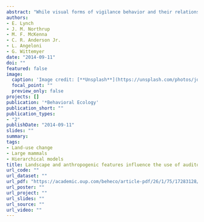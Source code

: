 ```yaml
---
abstract: "While visual forms of vigilance behavior and their relationship with predation risk have been broadly examined, animals also employ other vigilance modalities such as auditory vigilance by listening for the acoustic cues of predators. Similar to the tradeoffs associated with visual vigilance, auditory behavior potentially structures the energy budgets and behavior of animals. The cryptic nature of auditory vigilance makes it difficult to study, but on-animal acoustical monitoring has rapidly advanced our ability to investigate behaviors and conditions related to sound. We utilized this technique to investigate the ways external stimuli in an active natural gas development field affect periodic pausing by mule deer ( Odocoileus hemionus ) within bouts of rumination-based mastication. To better understand the ecological properties that structure this behavior, we investigate spatial and temporal factors related to these pauses to determine if results are consistent with our hypothesis that pausing is used for auditory vigilance. We found that deer paused more when in forested cover and at night, where visual vigilance was likely to be less effective. Additionally, deer paused more in areas of moderate background sound levels, though responses to anthropogenic features were less clear. Our results suggest that pauses during rumination represent a form of auditory vigilance that is responsive to landscape variables. Further exploration of this behavior can facilitate a more holistic understanding of risk perception and the costs associated with vigilance behavior."
authors:
- E. Lynch
- J. M. Northrup
- M. F. McKenna
- C. R. Anderson Jr.
- L. Angeloni
- G. Wittemyer
date: "2014-09-11"
doi: ""
featured: false
image:
  caption: 'Image credit: [**Unsplash**](https://unsplash.com/photos/jdD8gXaTZsc)'
  focal_point: ""
  preview_only: false
projects: []
publication: '*Behavioral Ecology'
publication_short: ""
publication_types:
- "2"
publishDate: "2014-09-11"
slides: ""
summary: 
tags:
- Land-use change
- Large mammals
- Hierarchical models
title: Landscape and anthropogenic features influence the use of auditory vigilance by mule deer
url_code: ""
url_dataset: ""
url_pdf: "https://academic.oup.com/beheco/article-pdf/26/1/75/17283128/aru158.pdf"
url_poster: ""
url_project: ""
url_slides: ""
url_source: ""
url_video: ""
---
```



